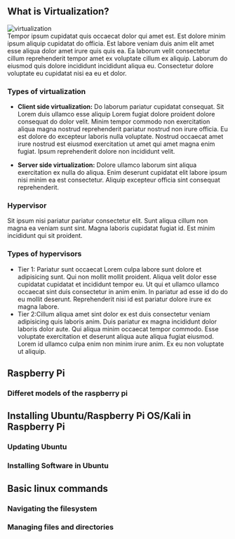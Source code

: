 ## What is Virtualization?
![virtualization](https://images0.cnblogs.com/blog/635909/201406/202235187547080.jpg)<br>
Tempor ipsum cupidatat quis occaecat dolor qui amet est. Est dolore minim ipsum aliquip cupidatat do officia. Est labore veniam duis anim elit amet esse aliqua dolor amet irure quis quis ea. Ea laborum velit consectetur cillum reprehenderit tempor amet ex voluptate cillum ex aliquip. Laborum do eiusmod quis dolore incididunt incididunt aliqua eu. Consectetur dolore voluptate eu cupidatat nisi ea eu et dolor.

### Types of virtualization

* **Client side virtualization:** Do laborum pariatur cupidatat consequat. Sit Lorem duis ullamco esse aliquip Lorem fugiat dolore proident dolore consequat do dolor velit. Minim tempor commodo non exercitation aliqua magna nostrud reprehenderit pariatur nostrud non irure officia. Eu est dolore do excepteur laboris nulla voluptate. Nostrud occaecat amet irure nostrud est eiusmod exercitation ut amet qui amet magna enim fugiat. Ipsum reprehenderit dolore non incididunt velit.
  
* **Server side virtualization:** Dolore ullamco laborum sint aliqua exercitation ex nulla do aliqua. Enim deserunt cupidatat elit labore ipsum nisi minim ea est consectetur. Aliquip excepteur officia sint consequat reprehenderit.

### Hypervisor 
Sit ipsum nisi pariatur pariatur consectetur elit. Sunt aliqua cillum non magna ea veniam sunt sint. Magna laboris cupidatat fugiat id. Est minim incididunt qui sit proident.

### Types of hypervisors
* Tier 1: Pariatur sunt occaecat Lorem culpa labore sunt dolore et adipisicing sunt. Qui non mollit mollit proident. Aliqua velit dolor esse cupidatat cupidatat et incididunt tempor eu. Ut qui et ullamco ullamco occaecat sint duis consectetur in anim enim. In pariatur ad esse id do do eu mollit deserunt. Reprehenderit nisi id est pariatur dolore irure ex magna labore.
* Tier 2:Cillum aliqua amet sint dolor ex est duis consectetur veniam adipisicing quis laboris anim. Duis pariatur ex magna incididunt dolor laboris dolor aute. Qui aliqua minim occaecat tempor commodo. Esse voluptate exercitation et deserunt aliqua aute aliqua fugiat eiusmod. Lorem id ullamco culpa enim non minim irure anim. Ex eu non voluptate ut aliquip.

## Raspberry Pi

### Differet models of the raspberry pi



## Installing Ubuntu/Raspberry Pi OS/Kali in Raspberry Pi


### Updating Ubuntu

### Installing Software in Ubuntu


## Basic linux commands 

### Navigating the filesystem

### Managing files and directories